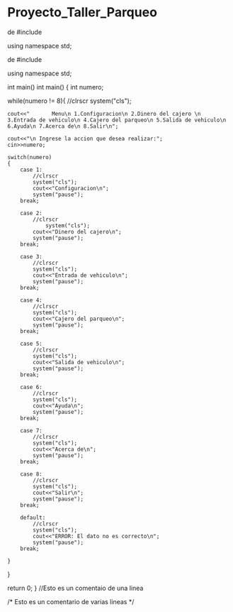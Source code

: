# Proyecto_Taller_Parqueo
de<iostream>
#include<cstdlib>

using namespace std;


de<iostream>
#include<cstdlib>

using namespace std;


int main()
int main()
{
int numero;
	
while(numero != 8){
	//clrscr
	system("cls");
	
	cout<<"       Menu\n 1.Configuracion\n 2.Dinero del cajero \n 3.Entrada de vehiculo\n 4.Cajero del parqueo\n 5.Salida de vehiculo\n 6.Ayuda\n 7.Acerca de\n 8.Salir\n";
			
	cout<<"\n Ingrese la accion que desea realizar:";
	cin>>numero;
			
	switch(numero)
	{
		case 1:
			//clrscr
			system("cls");
			cout<<"Configuracion\n";
			system("pause");
		break;
			
		case 2:
			//clrscr
				system("cls");
			cout<<"Dinero del cajero\n";
			system("pause");
		break;
			
		case 3:
			//clrscr
			system("cls");
			cout<<"Entrada de vehiculo\n";
			system("pause");
		break;
			
		case 4:
			//clrscr
			system("cls");
			cout<<"Cajero del parqueo\n";
			system("pause");
		break;
			
		case 5:
			//clrscr
			system("cls");
			cout<<"Salida de vehiculo\n";
			system("pause");
		break;
			
		case 6:
			//clrscr
			system("cls");
			cout<<"Ayuda\n";
			system("pause");
		break;
			
		case 7:
			//clrscr
			system("cls");
			cout<<"Acerca de\n";
			system("pause");
		break;
			
		case 8:
			//clrscr
			system("cls");
			cout<<"Salir\n";
			system("pause");
		break;
			
		default:
			//clrscr
			system("cls");
			cout<<"ERROR: El dato no es correcto\n";
			system("pause");
		break;
			
	}
}
	
return 0;
}
//Esto es un comentaio de una linea


/*
Esto
es un 
comentario de varias lineas
*/
